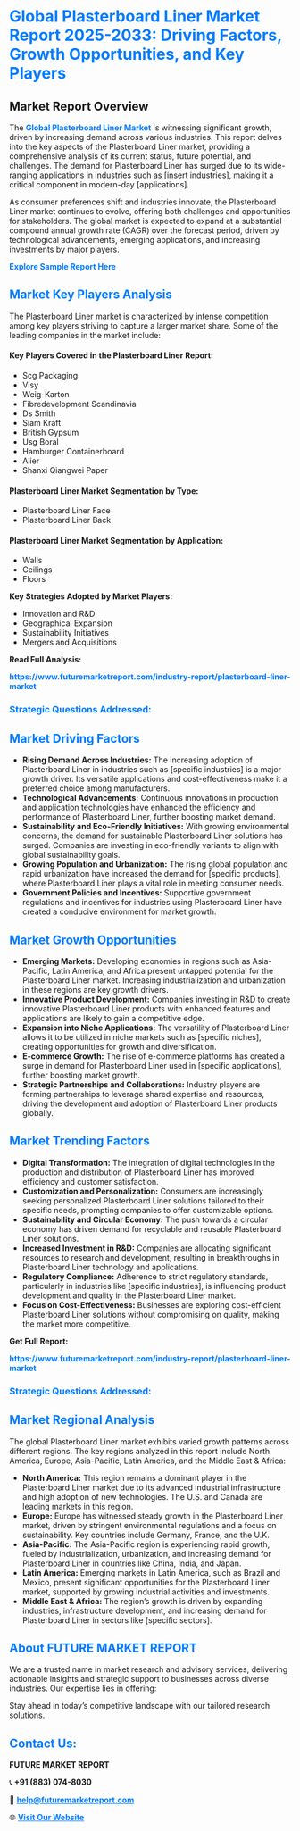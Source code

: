 <h1 style="color: #007BFF;">Global Plasterboard Liner Market Report 2025-2033: Driving Factors, Growth Opportunities, and Key Players</h1>

<section id="overview">
<h2>Market Report Overview</h2>
<p>The <a href="https://www.futuremarketreport.com/industry-report/plasterboard-liner-market" style="color: #007BFF; text-decoration: none;"><strong>Global Plasterboard Liner Market</strong></a> is witnessing significant growth, driven by increasing demand across various industries. This report delves into the key aspects of the Plasterboard Liner market, providing a comprehensive analysis of its current status, future potential, and challenges. The demand for Plasterboard Liner has surged due to its wide-ranging applications in industries such as [insert industries], making it a critical component in modern-day [applications].</p>
<p>As consumer preferences shift and industries innovate, the Plasterboard Liner market continues to evolve, offering both challenges and opportunities for stakeholders. The global market is expected to expand at a substantial compound annual growth rate (CAGR) over the forecast period, driven by technological advancements, emerging applications, and increasing investments by major players.</p>
</section>

<section id="overview">
<p><a href="https://www.futuremarketreport.com/request-sample/reportId=31496" style="color: #007BFF; text-decoration: none;"><strong>Explore Sample Report Here</strong></a></p>
</section>

<section id="key-players">
<h2 style="color: #007BFF;">Market Key Players Analysis</h2>
<p>The Plasterboard Liner market is characterized by intense competition among key players striving to capture a larger market share. Some of the leading companies in the market include:</p>
<h4>Key Players Covered in the Plasterboard Liner Report:</h4>
<ul><li>Scg Packaging</li><li>Visy</li><li>Weig-Karton</li><li>Fibredevelopment Scandinavia</li><li>Ds Smith</li><li>Siam Kraft</li><li>British Gypsum</li><li>Usg Boral</li><li>Hamburger Containerboard</li><li>Alier</li><li>Shanxi Qiangwei Paper</li></ul>
<h4>Plasterboard Liner Market Segmentation by Type:</h4>
<ul><li>Plasterboard Liner Face</li><li>Plasterboard Liner Back</li></ul>

<h4>Plasterboard Liner Market Segmentation by Application:</h4>
<ul><li>Walls</li><li>Ceilings</li><li>Floors</li></ul>
<p><strong>Key Strategies Adopted by Market Players:</strong></p>
<ul>
<li>Innovation and R&D</li>
<li>Geographical Expansion</li>
<li>Sustainability Initiatives</li>
<li>Mergers and Acquisitions</li>
</ul>
</section>

<section>
<p><strong>Read Full Analysis: </strong></p><a href="https://www.futuremarketreport.com/industry-report/plasterboard-liner-market" style="color: #007BFF; text-decoration: none;"><strong>https://www.futuremarketreport.com/industry-report/plasterboard-liner-market</strong></a>
<h3 style="color: #007BFF;">Strategic Questions Addressed:</h3>
</section>

<section id="driving-factors">
<h2 style="color: #007BFF;">Market Driving Factors</h2>
<ul>
<li><strong>Rising Demand Across Industries:</strong> The increasing adoption of Plasterboard Liner in industries such as [specific industries] is a major growth driver. Its versatile applications and cost-effectiveness make it a preferred choice among manufacturers.</li>
<li><strong>Technological Advancements:</strong> Continuous innovations in production and application technologies have enhanced the efficiency and performance of Plasterboard Liner, further boosting market demand.</li>
<li><strong>Sustainability and Eco-Friendly Initiatives:</strong> With growing environmental concerns, the demand for sustainable Plasterboard Liner solutions has surged. Companies are investing in eco-friendly variants to align with global sustainability goals.</li>
<li><strong>Growing Population and Urbanization:</strong> The rising global population and rapid urbanization have increased the demand for [specific products], where Plasterboard Liner plays a vital role in meeting consumer needs.</li>
<li><strong>Government Policies and Incentives:</strong> Supportive government regulations and incentives for industries using Plasterboard Liner have created a conducive environment for market growth.</li>
</ul>
</section>

<section id="growth-opportunities">
<h2 style="color: #007BFF;">Market Growth Opportunities</h2>
<ul>
<li><strong>Emerging Markets:</strong> Developing economies in regions such as Asia-Pacific, Latin America, and Africa present untapped potential for the Plasterboard Liner market. Increasing industrialization and urbanization in these regions are key growth drivers.</li>
<li><strong>Innovative Product Development:</strong> Companies investing in R&D to create innovative Plasterboard Liner products with enhanced features and applications are likely to gain a competitive edge.</li>
<li><strong>Expansion into Niche Applications:</strong> The versatility of Plasterboard Liner allows it to be utilized in niche markets such as [specific niches], creating opportunities for growth and diversification.</li>
<li><strong>E-commerce Growth:</strong> The rise of e-commerce platforms has created a surge in demand for Plasterboard Liner used in [specific applications], further boosting market growth.</li>
<li><strong>Strategic Partnerships and Collaborations:</strong> Industry players are forming partnerships to leverage shared expertise and resources, driving the development and adoption of Plasterboard Liner products globally.</li>
</ul>
</section>

<section id="trending-factors">
<h2 style="color: #007BFF;">Market Trending Factors</h2>
<ul>
<li><strong>Digital Transformation:</strong> The integration of digital technologies in the production and distribution of Plasterboard Liner has improved efficiency and customer satisfaction.</li>
<li><strong>Customization and Personalization:</strong> Consumers are increasingly seeking personalized Plasterboard Liner solutions tailored to their specific needs, prompting companies to offer customizable options.</li>
<li><strong>Sustainability and Circular Economy:</strong> The push towards a circular economy has driven demand for recyclable and reusable Plasterboard Liner solutions.</li>
<li><strong>Increased Investment in R&D:</strong> Companies are allocating significant resources to research and development, resulting in breakthroughs in Plasterboard Liner technology and applications.</li>
<li><strong>Regulatory Compliance:</strong> Adherence to strict regulatory standards, particularly in industries like [specific industries], is influencing product development and quality in the Plasterboard Liner market.</li>
<li><strong>Focus on Cost-Effectiveness:</strong> Businesses are exploring cost-efficient Plasterboard Liner solutions without compromising on quality, making the market more competitive.</li>
</ul>
</section>

<section>
<p><strong>Get Full Report: </strong></p><a href="https://www.futuremarketreport.com/industry-report/plasterboard-liner-market" style="color: #007BFF; text-decoration: none;"><strong>https://www.futuremarketreport.com/industry-report/plasterboard-liner-market</strong></a>
<h3 style="color: #007BFF;">Strategic Questions Addressed:</h3>
</section>


<section id="regional-analysis">
<h2 style="color: #007BFF;">Market Regional Analysis</h2>
<p>The global Plasterboard Liner market exhibits varied growth patterns across different regions. The key regions analyzed in this report include North America, Europe, Asia-Pacific, Latin America, and the Middle East & Africa:</p>
<ul>
<li><strong>North America:</strong> This region remains a dominant player in the Plasterboard Liner market due to its advanced industrial infrastructure and high adoption of new technologies. The U.S. and Canada are leading markets in this region.</li>
<li><strong>Europe:</strong> Europe has witnessed steady growth in the Plasterboard Liner market, driven by stringent environmental regulations and a focus on sustainability. Key countries include Germany, France, and the U.K.</li>
<li><strong>Asia-Pacific:</strong> The Asia-Pacific region is experiencing rapid growth, fueled by industrialization, urbanization, and increasing demand for Plasterboard Liner in countries like China, India, and Japan.</li>
<li><strong>Latin America:</strong> Emerging markets in Latin America, such as Brazil and Mexico, present significant opportunities for the Plasterboard Liner market, supported by growing industrial activities and investments.</li>
<li><strong>Middle East & Africa:</strong> The region’s growth is driven by expanding industries, infrastructure development, and increasing demand for Plasterboard Liner in sectors like [specific sectors].</li>
</ul>
</section>

<footer>
<h2 style="color: #007BFF;">About FUTURE MARKET REPORT</h2>
<p>We are a trusted name in market research and advisory services, delivering actionable insights and strategic support to businesses across diverse industries. Our expertise lies in offering:</p>

<p>Stay ahead in today’s competitive landscape with our tailored research solutions.</p>

<h2 style="color: #007BFF;">Contact Us:</h2>
<p><strong>FUTURE MARKET REPORT</strong></p>
<p>📞 <strong>+91 (883) 074-8030</strong></p>
<p>📧 <strong><a href="mailto:help@futuremarketreport.com" style="color: #007BFF;">help@futuremarketreport.com</a></strong></p>
<p>🌐 <strong><a href="https://www.futuremarketreport.com/" style="color: #007BFF;">Visit Our Website</a></strong></p>
</footer>